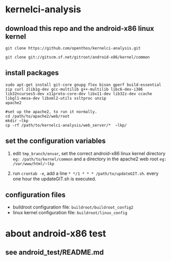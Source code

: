 # kernelci-analysis

## download this repo and the android-x86 linux kernel
```
git clone https://github.com/openthos/kernelci-analysis.git

git clone git://gitscm.sf.net/gitroot/android-x86/kernel/common
```

## install packages
```
sudo apt-get install git-core gnupg flex bison gperf build-essential 
zip curl zlib1g-dev gcc-multilib g++-multilib libc6-dev-i386 
lib32ncurses5-dev x11proto-core-dev libx11-dev lib32z-dev ccache 
libgl1-mesa-dev libxml2-utils xsltproc unzip 
apache2

#set up the apache2, to run it normally.
cd /path/to/apache2/web/root
mkdir ~lkp
cp -rf /path/to/kernelci-analysis/web_server/*  ~lkp/
```

## set the configuration variables
1. edit `tmp_branch/envar`, set the correct android-x86 linux kernel directory `eg: /path/to/kernel/common` and a directory in the apache2 web root `eg: /var/www/html/~lkp`

2. run `crontab -e`, add a line `* */1 * * * /path/to/updateGIT.sh`. every one hour the updateGIT.sh is executed.

## configuration files

 - buildroot configuration file: `buildroot/buildroot_config2`
 - linux kernel configuration file: `buildroot/linux_config`

# about android-x86 test

## see android_test/README.md

